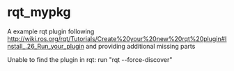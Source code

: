 rqt_mypkg
=========

A example rqt plugin following http://wiki.ros.org/rqt/Tutorials/Create%20your%20new%20rqt%20plugin#Install_.26_Run_your_plugin and providing additional missing parts

Unable to find the plugin in rqt:
run "rqt --force-discover"